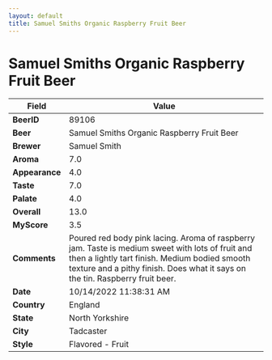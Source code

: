 ```yaml
---
layout: default
title: Samuel Smiths Organic Raspberry Fruit Beer 
---
```


# Samuel Smiths Organic Raspberry Fruit Beer 

| Field         | Value     |
|---------------|-----------|
| **BeerID** | 89106 |
| **Beer** | Samuel Smiths Organic Raspberry Fruit Beer  |
| **Brewer** | Samuel Smith |
| **Aroma** | 7.0 |
| **Appearance** | 4.0 |
| **Taste** | 7.0 |
| **Palate** | 4.0 |
| **Overall** | 13.0 |
| **MyScore** | 3.5 |
| **Comments** | Poured red body pink lacing. Aroma of raspberry jam. Taste is medium sweet with lots of fruit and then a lightly tart finish. Medium bodied smooth texture and a pithy finish. Does what it says on the tin. Raspberry fruit beer. |
| **Date** | 10/14/2022 11:38:31 AM |
| **Country** | England |
| **State** | North Yorkshire |
| **City** | Tadcaster |
| **Style** | Flavored - Fruit |
